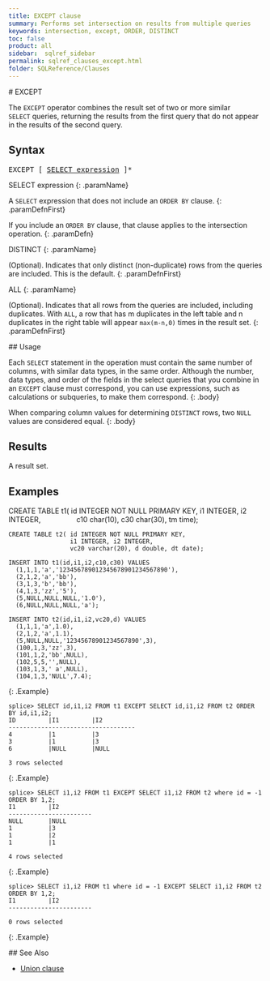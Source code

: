 ```yaml
---
title: EXCEPT clause
summary: Performs set intersection on results from multiple queries
keywords: intersection, except, ORDER, DISTINCT
toc: false
product: all
sidebar:  sqlref_sidebar
permalink: sqlref_clauses_except.html
folder: SQLReference/Clauses
---
```

<section>
<div class="TopicContent" data-swiftype-index="true" markdown="1">
# EXCEPT

The `EXCEPT` operator combines the result set of two or more similar
`SELECT` queries, returning the results from the first query that do not
appear in the results of the second query.

## Syntax

<div class="fcnWrapperWide"><pre class="FcnSyntax">
EXCEPT [ <a href="sqlref_expressions_select.html">SELECT expression</a> ]*</pre>

</div>
<div class="paramList" markdown="1">
SELECT expression
{: .paramName}

A `SELECT` expression that does not include an `ORDER BY` clause.
{: .paramDefnFirst}

If you include an `ORDER BY` clause, that clause applies to the
intersection operation.
{: .paramDefn}

DISTINCT
{: .paramName}

(Optional). Indicates that only distinct (non-duplicate) rows from the
queries are included. This is the default.
{: .paramDefnFirst}

ALL
{: .paramName}

(Optional). Indicates that all rows from the queries are included,
including duplicates. With `ALL`, a row that has m duplicates in the
left table and n duplicates in the right table will appear `max(m-n,0)`
times in the result set.
{: .paramDefnFirst}

</div>
## Usage

Each `SELECT` statement in the operation must contain the same number of
columns, with similar data types, in the same order. Although the
number, data types, and order of the fields in the select queries that
you combine in an `EXCEPT` clause must correspond, you can use
expressions, such as calculations or subqueries, to make them
correspond.
{: .body}

When comparing column values for determining `DISTINCT` rows, two `NULL`
values are considered equal.
{: .body}

## Results

A result set.

## Examples

<div class="preWrapper" markdown="1">
    CREATE TABLE t1( id INTEGER NOT NULL PRIMARY KEY,
                     i1 INTEGER, i2 INTEGER,
                     c10 char(10), c30 char(30), tm time);

    CREATE TABLE t2( id INTEGER NOT NULL PRIMARY KEY,
                     i1 INTEGER, i2 INTEGER,
                     vc20 varchar(20), d double, dt date);

    INSERT INTO t1(id,i1,i2,c10,c30) VALUES
      (1,1,1,'a','123456789012345678901234567890'),
      (2,1,2,'a','bb'),
      (3,1,3,'b','bb'),
      (4,1,3,'zz','5'),
      (5,NULL,NULL,NULL,'1.0'),
      (6,NULL,NULL,NULL,'a');

    INSERT INTO t2(id,i1,i2,vc20,d) VALUES
      (1,1,1,'a',1.0),
      (2,1,2,'a',1.1),
      (5,NULL,NULL,'12345678901234567890',3),
      (100,1,3,'zz',3),
      (101,1,2,'bb',NULL),
      (102,5,5,'',NULL),
      (103,1,3,' a',NULL),
      (104,1,3,'NULL',7.4);
{: .Example}

    splice> SELECT id,i1,i2 FROM t1 EXCEPT SELECT id,i1,i2 FROM t2 ORDER BY id,i1,i2;
    ID         |I1         |I2
    -----------------------------------
    4          |1          |3
    3          |1          |3
    6          |NULL       |NULL

    3 rows selected
{: .Example}

    splice> SELECT i1,i2 FROM t1 EXCEPT SELECT i1,i2 FROM t2 where id = -1 ORDER BY 1,2;
    I1         |I2
    -----------------------
    NULL       |NULL
    1          |3
    1          |2
    1          |1

    4 rows selected
{: .Example}

    splice> SELECT i1,i2 FROM t1 where id = -1 EXCEPT SELECT i1,i2 FROM t2 ORDER BY 1,2;
    I1         |I2
    -----------------------

    0 rows selected
{: .Example}

</div>
## See Also

* [Union clause](sqlref_clauses_union.html)

</div>
</section>
